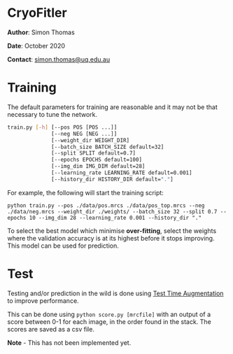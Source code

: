 # CryoFitler

**Author**: Simon Thomas

**Date**: October 2020

**Contact**: simon.thomas@uq.edu.au


# Training

The default parameters for training are reasonable and it may not be that necessary to tune the network.

```bash
train.py [-h] [--pos POS [POS ...]]
              [--neg NEG [NEG ...]]
              [--weight_dir WEIGHT_DIR]
              [--batch_size BATCH_SIZE default=32]
              [--split SPLIT default=0.7]
              [--epochs EPOCHS default=100]
              [--img_dim IMG_DIM default=28]
              [--learning_rate LEARNING_RATE default=0.001]
              [--history_dir HISTORY_DIR default="."]
```

For example, the following will start the training script:
```
python train.py --pos ./data/pos.mrcs ./data/pos_top.mrcs --neg ./data/neg.mrcs --weight_dir ./weights/ --batch_size 32 --split 0.7 --epochs 10 --img_dim 28 --learning_rate 0.001 --history_dir "."
```

To select the best model which minimise **over-fitting**, select the weights where the validation
accuracy is at its highest before it stops improving. This model can be used for prediction.


# Test

Testing and/or prediction in the wild is done using
 [Test Time Augmentation](https://www.nature.com/articles/s41598-020-61808-3) 
 to improve performance.
 
 This can be done using `python score.py [mrcfile]` with an output of a score between
 0-1 for each image, in the order found in the stack. The scores are saved as a
 csv file.
 
 **Note** - This has not been implemented yet.


